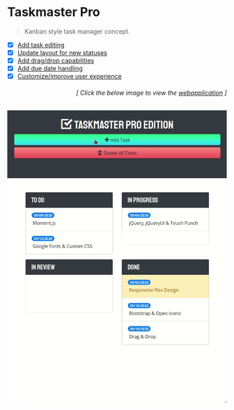 # Taskmaster Pro

> Kanban style task manager concept.  

- [x] [Add task editing](https://github.com/MBrassey/taskmaster-pro/issues/1)
- [x] [Update layout for new statuses](https://github.com/MBrassey/taskmaster-pro/issues/2)
- [x] [Add drag/drop capabilities](https://github.com/MBrassey/taskmaster-pro/issues/3)
- [x] [Add due date handling ](https://github.com/MBrassey/taskmaster-pro/issues/4) 
- [x] [Customize/improve user experience ](https://github.com/MBrassey/taskmaster-pro/issues/5)
<h6><p align="right">[ Click the below image to view the <a href="https://MBrassey.github.io/taskmaster-pro/">webapplication</a> ]</p></h6>

[<p align="center"><img src="assets/img/Preview.gif">](https://MBrassey.github.io/taskmaster-pro/)